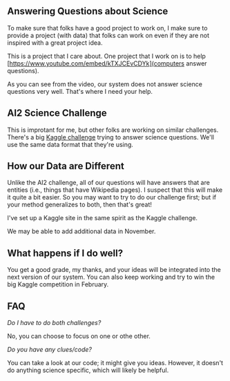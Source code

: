 ## Answering Questions about Science

To make sure that folks have a good project to work on, I make sure to provide a project (with data) that folks can work on even if they are not inspired with a great project idea.

This is a project that I care about.  One project that I work on is to help [https://www.youtube.com/embed/kTXJCEvCDYk](computers answer questions).  

As you can see from the video, our system does not answer science questions very well.  That's where I need your help.

## AI2 Science Challenge

This is improtant for me, but other folks are working on similar challenges.  There's a big [Kaggle challenge](https://www.kaggle.com/c/the-allen-ai-science-challenge) trying to answer science questions.  We'll use the same data format that they're using.

## How our Data are Different

Unlike the AI2 challenge, all of our questions will have answers that are entities (i.e., things that have Wikipedia pages).  I suspect that this will make it quite a bit easier.  So you may want to try to do our challenge first; but if your method generalizes to both, then that's great!

I've set up a Kaggle site in the same spirit as the Kaggle challenge.

We may be able to add additional data in November.

## What happens if I do well?

You get a good grade, my thanks, and your ideas will be integrated into the next version of our system.  You can also keep working and try to win the big Kaggle competition in February.

## FAQ

*Do I have to do both challenges?*

No, you can choose to focus on one or othe other.  

*Do you have any clues/code?*

You can take a look at our code; it might give you ideas.  However, it doesn't do anything science specific, which will likely be helpful.
